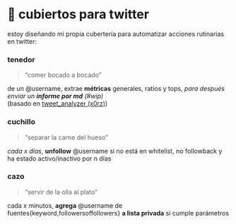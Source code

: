 # 🍴 cubiertos para twitter

estoy diseñando mi propia cubertería para automatizar acciones rutinarias en twitter:

### **tenedor**
> “comer bocado a bocado”

de un @username, extrae **métricas** generales, ratios y tops, *para después enviar un **informe por md** (#wip)*  
(basado en [tweet_analyzer (x0rz)](https://github.com/x0rz/tweets_analyzer))

### **cuchillo**
> “separar la carne del hueso”

*cada x días,* **unfollow** @username si no está en whitelist, no followback y ha estado activo/inactivo por n días

### **cazo**
> “servir de la olla al plato”

cada x minutos, **agrega** @username de fuentes{keyword,followersoffollowers} **a lista privada** si cumple parámetros
